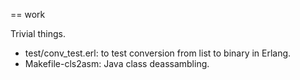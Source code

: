 == work

Trivial things.

* test/conv_test.erl: to test conversion from list to binary in Erlang.
* Makefile-cls2asm: Java class deassambling.

